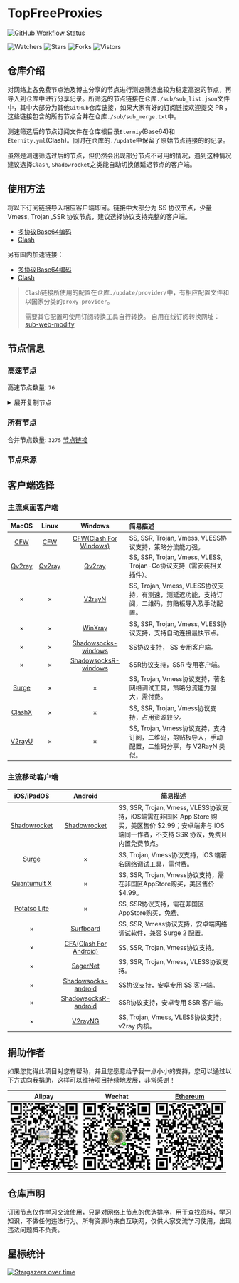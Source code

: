 # TopFreeProxies
[![GitHub Workflow Status](https://img.shields.io/github/workflow/status/alanbobs999/topfreeproxies/sub_merge?label=sub_merge)](https://github.com/alanbobs999/TopFreeProxies/actions/workflows/sub_merge.yml) 

![Watchers](https://img.shields.io/github/watchers/alanbobs999/topfreeproxies) ![Stars](https://img.shields.io/github/stars/alanbobs999/topfreeproxies) ![Forks](https://img.shields.io/github/forks/alanbobs999/topfreeproxies) ![Vistors](https://visitor-badge.laobi.icu/badge?page_id=alanbobs999.topfreeproxies)

## 仓库介绍
对网络上各免费节点池及博主分享的节点进行测速筛选出较为稳定高速的节点，再导入到仓库中进行分享记录。所筛选的节点链接在仓库`./sub/sub_list.json`文件中，其中大部分为其他`GitHub`仓库链接，如果大家有好的订阅链接欢迎提交 PR ，这些链接包含的所有节点合并在仓库`./sub/sub_merge.txt`中。

测速筛选后的节点订阅文件在仓库根目录`Eterniy`(Base64)和`Eternity.yml`(Clash)。同时在仓库的`./update`中保留了原始节点链接的的记录。

虽然是测速筛选过后的节点，但仍然会出现部分节点不可用的情况，遇到这种情况建议选择`Clash`, `Shadowrocket`之类能自动切换低延迟节点的客户端。

## 使用方法
将以下订阅链接导入相应客户端即可。链接中大部分为 SS 协议节点，少量 Vmess, Trojan ,SSR 协议节点，建议选择协议支持完整的客户端。

- [多协议Base64编码](https://raw.githubusercontent.com/alanbobs999/TopFreeProxies/master/Eternity)
- [Clash](https://raw.githubusercontent.com/alanbobs999/TopFreeProxies/master/Eternity.yml)

另有国内加速链接：

- [多协议Base64编码](https://raw.fastgit.org/alanbobs999/TopFreeProxies/master/Eternity)
- [Clash](https://raw.fastgit.org/alanbobs999/TopFreeProxies/master/Eternity.yml)

>`Clash`链接所使用的配置在仓库`./update/provider/`中，有相应配置文件和以国家分类的`proxy-provider`。
>
>需要其它配置可使用订阅转换工具自行转换。
>自用在线订阅转换网址：[sub-web-modify](https://sub.v1.mk/)

## 节点信息
### 高速节点
高速节点数量: `76`
<details>
  <summary>展开复制节点</summary>

    vmess://ewogICJ2IjogMiwKICAicHMiOiAi8J+PgVJFTEFZLTE5OC4xOC4wLjEyLTAwIiwKICAiYWRkIjogImhrLjE5NTM4Mi54eXoiLAogICJwb3J0IjogMTAwMSwKICAiaWQiOiAiMzBkNjAyZmUtZDBjMS00ZGJjLWJlYjYtM2E4YzY1NDYyNzg5IiwKICAiYWlkIjogMCwKICAic2N5IjogImF1dG8iLAogICJuZXQiOiAid3MiLAogICJ0eXBlIjogbnVsbCwKICAiaG9zdCI6ICJoay4xOTUzODIueHl6IiwKICAicGF0aCI6ICIvIiwKICAidGxzIjogZmFsc2UsCiAgInNuaSI6ICIiCn0=
    vmess://ewogICJ2IjogMiwKICAicHMiOiAi8J+PgVJFTEFZLTE5OC4xOC4wLjEzLTAxIiwKICAiYWRkIjogInp6LjE5NTM4Mi54eXoiLAogICJwb3J0IjogMTAwMDUsCiAgImlkIjogIjMwZDYwMmZlLWQwYzEtNGRiYy1iZWI2LTNhOGM2NTQ2Mjc4OSIsCiAgImFpZCI6IDAsCiAgInNjeSI6ICJhdXRvIiwKICAibmV0IjogIndzIiwKICAidHlwZSI6IG51bGwsCiAgImhvc3QiOiAienouMTk1MzgyLnh5eiIsCiAgInBhdGgiOiAiLyIsCiAgInRscyI6IGZhbHNlLAogICJzbmkiOiAiIgp9
    vmess://ewogICJ2IjogMiwKICAicHMiOiAi8J+PgVJFTEFZLTE5OC4xOC4wLjE0LTAyIiwKICAiYWRkIjogImp1eml4anAtMDAxLmRkbnMtb2luay54eXoiLAogICJwb3J0IjogNDAzMjMsCiAgImlkIjogIjRkMGIzYTU3LWE1MmItM2NlZS04MjgxLWQ3MzA5NmFlYzk5MyIsCiAgImFpZCI6IDAsCiAgInNjeSI6ICJhdXRvIiwKICAibmV0IjogIndzIiwKICAidHlwZSI6IG51bGwsCiAgImhvc3QiOiAiJTdCJTIySG9zdCUyMjolMjJqdXppeGpwLTAwMS5kZG5zLW9pbmsueHl6JTIyJTdEIiwKICAicGF0aCI6ICIvano2NjY2NjYiLAogICJ0bHMiOiBmYWxzZSwKICAic25pIjogIiIKfQ==
    vmess://ewogICJ2IjogMiwKICAicHMiOiAi8J+PgVJFTEFZLTE5OC4xOC4wLjEzLTAzIiwKICAiYWRkIjogInp6LjE5NTM4Mi54eXoiLAogICJwb3J0IjogMTAwMDcsCiAgImlkIjogIjMwZDYwMmZlLWQwYzEtNGRiYy1iZWI2LTNhOGM2NTQ2Mjc4OSIsCiAgImFpZCI6IDAsCiAgInNjeSI6ICJhdXRvIiwKICAibmV0IjogIndzIiwKICAidHlwZSI6IG51bGwsCiAgImhvc3QiOiAienouMTk1MzgyLnh5eiIsCiAgInBhdGgiOiAiLyIsCiAgInRscyI6IGZhbHNlLAogICJzbmkiOiAiIgp9
    vmess://ewogICJ2IjogMiwKICAicHMiOiAi8J+PgVJFTEFZLTE5OC4xOC4wLjE1LTA0IiwKICAiYWRkIjogInNnLmF6NjYubWwiLAogICJwb3J0IjogNjEwMDEsCiAgImlkIjogImNiOGFiMjg1LWZhZmMtNDVmNi04N2JjLTk3YTdhMmYyN2Y5ZiIsCiAgImFpZCI6IDAsCiAgInNjeSI6ICJhdXRvIiwKICAibmV0IjogIndzIiwKICAidHlwZSI6IG51bGwsCiAgImhvc3QiOiAiYXdlaWtlamktWW91VHViZS1URyIsCiAgInBhdGgiOiAiLyIsCiAgInRscyI6IGZhbHNlLAogICJzbmkiOiAiIgp9
    vmess://ewogICJ2IjogMiwKICAicHMiOiAi8J+PgVJFTEFZLTE5OC4xOC4wLjEzLTA1IiwKICAiYWRkIjogInp6LjE5NTM4Mi54eXoiLAogICJwb3J0IjogMTAwMDgsCiAgImlkIjogIjMwZDYwMmZlLWQwYzEtNGRiYy1iZWI2LTNhOGM2NTQ2Mjc4OSIsCiAgImFpZCI6IDAsCiAgInNjeSI6ICJhdXRvIiwKICAibmV0IjogIndzIiwKICAidHlwZSI6IG51bGwsCiAgImhvc3QiOiAienouMTk1MzgyLnh5eiIsCiAgInBhdGgiOiAiLyIsCiAgInRscyI6IGZhbHNlLAogICJzbmkiOiAiIgp9
    vmess://ewogICJ2IjogMiwKICAicHMiOiAi8J+PgVJFTEFZLTE5OC4xOC4wLjE2LTA2IiwKICAiYWRkIjogImhrMTQuYmFsYWxhMjAxNi54eXoiLAogICJwb3J0IjogODAsCiAgImlkIjogIjM3MTdmNGEwLTk1NGQtMTFlYy1iYzBjLWQzNDYzNTIzMWQ5OCIsCiAgImFpZCI6IDAsCiAgInNjeSI6ICJhdXRvIiwKICAibmV0IjogIndzIiwKICAidHlwZSI6IG51bGwsCiAgImhvc3QiOiAiaGsxNC5iYWxhbGEyMDE2Lnh5eiIsCiAgInBhdGgiOiAiL2JhbGFsYSIsCiAgInRscyI6IGZhbHNlLAogICJzbmkiOiAiIgp9
    vmess://ewogICJ2IjogMiwKICAicHMiOiAi8J+PgVJFTEFZLTE5OC4xOC4wLjE3LTA3IiwKICAiYWRkIjogImhrMTguYmFsYWxhMjAxNi54eXoiLAogICJwb3J0IjogMTAwODAsCiAgImlkIjogIjM3MTdmNGEwLTk1NGQtMTFlYy1iYzBjLWQzNDYzNTIzMWQ5OCIsCiAgImFpZCI6IDAsCiAgInNjeSI6ICJhdXRvIiwKICAibmV0IjogIndzIiwKICAidHlwZSI6IG51bGwsCiAgImhvc3QiOiAiaGsxOC5iYWxhbGEyMDE2Lnh5eiIsCiAgInBhdGgiOiAiL2hrMTgiLAogICJ0bHMiOiBmYWxzZSwKICAic25pIjogIiIKfQ==
    vmess://ewogICJ2IjogMiwKICAicHMiOiAi8J+HuvCfh7hVUy0xNTQuMTcuMC41Ny0wOCIsCiAgImFkZCI6ICIxNTQuMTcuMC41NyIsCiAgInBvcnQiOiAxMjI5NywKICAiaWQiOiAiOTg0YzNkZGMtNmVhOC00NzZmLWMxYTEtOWEyMmZlY2ZjZGFhIiwKICAiYWlkIjogMCwKICAic2N5IjogImF1dG8iLAogICJuZXQiOiAid3MiLAogICJ0eXBlIjogbnVsbCwKICAiaG9zdCI6ICIxNTQuMTcuMC41NyIsCiAgInBhdGgiOiAiLyIsCiAgInRscyI6IGZhbHNlLAogICJzbmkiOiAiIgp9
    vmess://ewogICJ2IjogMiwKICAicHMiOiAi8J+PgVJFTEFZLTE5OC4xOC4wLjE4LTA5IiwKICAiYWRkIjogInRyYW5zaXQwMS5iYWxhbGEyMDE2Lnh5eiIsCiAgInBvcnQiOiAxMDA4MCwKICAiaWQiOiAiMzcxN2Y0YTAtOTU0ZC0xMWVjLWJjMGMtZDM0NjM1MjMxZDk4IiwKICAiYWlkIjogMCwKICAic2N5IjogImF1dG8iLAogICJuZXQiOiAid3MiLAogICJ0eXBlIjogbnVsbCwKICAiaG9zdCI6ICJ0cmFuc2l0MDEuYmFsYWxhMjAxNi54eXoiLAogICJwYXRoIjogIi9oazE4IiwKICAidGxzIjogZmFsc2UsCiAgInNuaSI6ICIiCn0=
    vmess://ewogICJ2IjogMiwKICAicHMiOiAi8J+HrfCfh7BISy0xMjAuMjMzLjE0Ny4xMTgtMTAiLAogICJhZGQiOiAiMTIwLjIzMy4xNDcuMTE4IiwKICAicG9ydCI6IDUzOTYyLAogICJpZCI6ICJkM2Y0ODYxNC02NmMyLTQxMGUtYTQyZS1jN2UyYWJiOTU0OTYiLAogICJhaWQiOiAwLAogICJzY3kiOiAiYXV0byIsCiAgIm5ldCI6ICJ3cyIsCiAgInR5cGUiOiBudWxsLAogICJob3N0IjogIjEyMC4yMzMuMTQ3LjExOCIsCiAgInBhdGgiOiAiLyIsCiAgInRscyI6IGZhbHNlLAogICJzbmkiOiAiIgp9
    vmess://ewogICJ2IjogMiwKICAicHMiOiAi8J+HuPCfh6xTRy0yMC4yMTIuMjIwLjEwMS0xMSIsCiAgImFkZCI6ICIyMC4yMTIuMjIwLjEwMSIsCiAgInBvcnQiOiA4MDAwLAogICJpZCI6ICJmMDIzZjZlOS00NGMyLTRhZGUtOTJlMS1hMzJlODFhODU1MDAiLAogICJhaWQiOiAwLAogICJzY3kiOiAiYXV0byIsCiAgIm5ldCI6ICJ3cyIsCiAgInR5cGUiOiBudWxsLAogICJob3N0IjogIjIwLjIxMi4yMjAuMTAxIiwKICAicGF0aCI6ICIvIiwKICAidGxzIjogZmFsc2UsCiAgInNuaSI6ICIiCn0=
    vmess://ewogICJ2IjogMiwKICAicHMiOiAi8J+PgVJFTEFZLTE5OC4xOC4wLjE5LTEyIiwKICAiYWRkIjogInN4cXhqLmNuIiwKICAicG9ydCI6IDIxNjQsCiAgImlkIjogImFiYTUwZGQ0LTU0ODQtM2IwNS1iMTRhLTQ2NjFjYWY4NjJkNSIsCiAgImFpZCI6IDQsCiAgInNjeSI6ICJhdXRvIiwKICAibmV0IjogIndzIiwKICAidHlwZSI6IG51bGwsCiAgImhvc3QiOiAic3hxeGouY24iLAogICJwYXRoIjogIi93cyIsCiAgInRscyI6IGZhbHNlLAogICJzbmkiOiAiIgp9
    vmess://ewogICJ2IjogMiwKICAicHMiOiAi8J+PgVJFTEFZLTE5OC4xOC4wLjIwLTEzIiwKICAiYWRkIjogImdkeWQwMS5kZG5zLW9pbmsueHl6IiwKICAicG9ydCI6IDQwMjYzLAogICJpZCI6ICI0ZDBiM2E1Ny1hNTJiLTNjZWUtODI4MS1kNzMwOTZhZWM5OTMiLAogICJhaWQiOiAwLAogICJzY3kiOiAiYXV0byIsCiAgIm5ldCI6ICJ3cyIsCiAgInR5cGUiOiBudWxsLAogICJob3N0IjogImdkeWQwMS5kZG5zLW9pbmsueHl6IiwKICAicGF0aCI6ICIvano2NjY2NjYiLAogICJ0bHMiOiBmYWxzZSwKICAic25pIjogIiIKfQ==
    vmess://ewogICJ2IjogMiwKICAicHMiOiAi8J+PgVJFTEFZLTE5OC4xOC4wLjEzLTE0IiwKICAiYWRkIjogInp6LjE5NTM4Mi54eXoiLAogICJwb3J0IjogMTAwMDMsCiAgImlkIjogIjMwZDYwMmZlLWQwYzEtNGRiYy1iZWI2LTNhOGM2NTQ2Mjc4OSIsCiAgImFpZCI6IDAsCiAgInNjeSI6ICJhdXRvIiwKICAibmV0IjogIndzIiwKICAidHlwZSI6IG51bGwsCiAgImhvc3QiOiAienouMTk1MzgyLnh5eiIsCiAgInBhdGgiOiAiLyIsCiAgInRscyI6IGZhbHNlLAogICJzbmkiOiAiIgp9
    vmess://ewogICJ2IjogMiwKICAicHMiOiAi8J+HuPCfh6xTRy0yMC4yMTIuMjIwLjEwMS0xNSIsCiAgImFkZCI6ICIyMC4yMTIuMjIwLjEwMSIsCiAgInBvcnQiOiA4MDA4LAogICJpZCI6ICJkM2Y0ODYxNC02NmMyLTQxMGUtYTQyZS1jN2UyYWJiOTU0OTYiLAogICJhaWQiOiAwLAogICJzY3kiOiAiYXV0byIsCiAgIm5ldCI6ICJ3cyIsCiAgInR5cGUiOiBudWxsLAogICJob3N0IjogIjIwLjIxMi4yMjAuMTAxIiwKICAicGF0aCI6ICIvIiwKICAidGxzIjogZmFsc2UsCiAgInNuaSI6ICIiCn0=
    vmess://ewogICJ2IjogMiwKICAicHMiOiAi8J+HuvCfh7hVUy0yMDkuOTQuNTYuMTUyLTE2IiwKICAiYWRkIjogIjIwOS45NC41Ni4xNTIiLAogICJwb3J0IjogNDQzLAogICJpZCI6ICIzMDMzZTE1Ny1mZGMzLTQ3YzAtYWUzMi1mYzRmZTY1ZmM2NGQiLAogICJhaWQiOiAwLAogICJzY3kiOiAiYXV0byIsCiAgIm5ldCI6ICJ3cyIsCiAgInR5cGUiOiBudWxsLAogICJob3N0IjogIjIwOS45NC41Ni4xNTIiLAogICJwYXRoIjogIi85YXBRYWJ5ZzlsZSIsCiAgInRscyI6IGZhbHNlLAogICJzbmkiOiAiIgp9
    ss://Y2hhY2hhMjAtaWV0Zi1wb2x5MTMwNTo5YzRjOTRmOC05YzQ2LTQyNmEtOGRhNC0xNjkwMDE4YzcwYzJAZ3oubWlrdXl1bi54eXo6NjAwMDQ=#%F0%9F%8F%81RELAY-198.18.0.21-17
    ss://Y2hhY2hhMjAtaWV0Zi1wb2x5MTMwNTo5YzRjOTRmOC05YzQ2LTQyNmEtOGRhNC0xNjkwMDE4YzcwYzJAZ3oubWlrdXl1bi54eXo6NjAwMTE=#%F0%9F%8F%81RELAY-198.18.0.21-18
    ss://Y2hhY2hhMjAtaWV0Zi1wb2x5MTMwNTo5YzRjOTRmOC05YzQ2LTQyNmEtOGRhNC0xNjkwMDE4YzcwYzJAZ3oubWlrdXl1bi54eXo6NjAwMDM=#%F0%9F%8F%81RELAY-198.18.0.21-19
    ss://Y2hhY2hhMjAtaWV0Zi1wb2x5MTMwNTo5YzRjOTRmOC05YzQ2LTQyNmEtOGRhNC0xNjkwMDE4YzcwYzJAZ3oubWlrdXl1bi54eXo6NjAwMTA=#%F0%9F%8F%81RELAY-198.18.0.21-20
    ss://YWVzLTEyOC1nY206Y2Q3MzlmMzQtYWQzNy00MzNmLTkxMGMtN2VmMmQxYTg4ZjZiQGhrMi5hZWFkLm1sOjEwMQ==#%F0%9F%8F%81RELAY-198.18.0.22-21
    ss://Y2hhY2hhMjAtaWV0Zi1wb2x5MTMwNTo5YzRjOTRmOC05YzQ2LTQyNmEtOGRhNC0xNjkwMDE4YzcwYzJAZ3oubWlrdXl1bi54eXo6NjAwMDg=#%F0%9F%8F%81RELAY-198.18.0.21-22
    ss://YWVzLTEyOC1nY206Y2Q3MzlmMzQtYWQzNy00MzNmLTkxMGMtN2VmMmQxYTg4ZjZiQGhrMy5hZWFkLm1sOjEwMQ==#%F0%9F%8F%81RELAY-198.18.0.23-23
    ss://YWVzLTEyOC1nY206Y2Q3MzlmMzQtYWQzNy00MzNmLTkxMGMtN2VmMmQxYTg4ZjZiQGhrMS5hZWFkLm1sOjEwMQ==#%F0%9F%8F%81RELAY-198.18.0.24-24
    ss://Y2hhY2hhMjAtaWV0Zi1wb2x5MTMwNTo5YzRjOTRmOC05YzQ2LTQyNmEtOGRhNC0xNjkwMDE4YzcwYzJAc2gubWlrdXl1bi54eXo6NjAwMDg=#%F0%9F%8F%81RELAY-198.18.0.25-25
    ss://Y2hhY2hhMjAtaWV0Zi1wb2x5MTMwNTo5YzRjOTRmOC05YzQ2LTQyNmEtOGRhNC0xNjkwMDE4YzcwYzJAZ3oubWlrdXl1bi54eXo6NjAwMDE=#%F0%9F%8F%81RELAY-198.18.0.21-26
    ss://Y2hhY2hhMjAtaWV0Zi1wb2x5MTMwNTo5YzRjOTRmOC05YzQ2LTQyNmEtOGRhNC0xNjkwMDE4YzcwYzJAZ3oubWlrdXl1bi54eXo6NjAwMDI=#%F0%9F%8F%81RELAY-198.18.0.21-27
    ss://Y2hhY2hhMjAtaWV0Zi1wb2x5MTMwNTo5YzRjOTRmOC05YzQ2LTQyNmEtOGRhNC0xNjkwMDE4YzcwYzJAZ3oubWlrdXl1bi54eXo6NjAwMDk=#%F0%9F%8F%81RELAY-198.18.0.21-28
    ss://YWVzLTI1Ni1nY206a0RXdlhZWm9UQmNHa0M0QDYyLjIxMC4xNDAuMTYzOjg4ODE=#%F0%9F%87%A6%F0%9F%87%B6FR-62.210.140.163-29
    ss://YWVzLTI1Ni1nY206UENubkg2U1FTbmZvUzI3QDE5OC41Ny4yNy4xOTE6ODA5MQ==#%F0%9F%87%A8%F0%9F%87%A6CA-198.57.27.191-30
    ss://YWVzLTI1Ni1nY206cEtFVzhKUEJ5VFZUTHRNQDE5OC41Ny4yNy4xOTE6NDQz#%F0%9F%87%A8%F0%9F%87%A6CA-198.57.27.191-31
    ss://YWVzLTI1Ni1nY206S2l4THZLendqZWtHMDBybUAxOTguNTcuMjcuMTkxOjU1MDA=#%F0%9F%87%A8%F0%9F%87%A6CA-198.57.27.191-32
    ss://YWVzLTI1Ni1nY206ZzVNZUQ2RnQzQ1dsSklkQDE5OC41Ny4yNy4xOTE6NTAwMw==#%F0%9F%87%A8%F0%9F%87%A6CA-198.57.27.191-33
    ss://YWVzLTI1Ni1nY206VEV6amZBWXEySWp0dW9TQDE5OC41Ny4yNy4xOTE6NjY5Nw==#%F0%9F%87%A8%F0%9F%87%A6CA-198.57.27.191-34
    ss://YWVzLTI1Ni1nY206ZmFCQW9ENTRrODdVSkc3QDE5OC41Ny4yNy4xOTE6MjM3NQ==#%F0%9F%87%A8%F0%9F%87%A6CA-198.57.27.191-35
    ss://YWVzLTI1Ni1nY206ZmFCQW9ENTRrODdVSkc3QDE5OC41Ny4yNy4xOTE6MjM3Ng==#%F0%9F%87%A8%F0%9F%87%A6CA-198.57.27.191-36
    ss://YWVzLTI1Ni1nY206WTZSOXBBdHZ4eHptR0NAMTk4LjU3LjI3LjE5MTozMzg5#%F0%9F%87%A8%F0%9F%87%A6CA-198.57.27.191-37
    ss://YWVzLTI1Ni1nY206S2l4THZLendqZWtHMDBybUAxOTguNTcuMjcuMTkxOjgwODA=#%F0%9F%87%A8%F0%9F%87%A6CA-198.57.27.191-38
    ss://YWVzLTI1Ni1nY206ZTRGQ1dyZ3BramkzUVlAMTk4LjU3LjI3LjE5MTo5MTAx#%F0%9F%87%A8%F0%9F%87%A6CA-198.57.27.191-39
    ss://YWVzLTI1Ni1nY206WTZSOXBBdHZ4eHptR0NAMTkyLjQ2LjIwOS4xNDY6MzMwNg==#%F0%9F%87%AE%F0%9F%87%B3IN-192.46.209.146-40
    ss://YWVzLTI1Ni1nY206WEtGS2wyclVMaklwNzRAMTk4LjU3LjI3LjE5MTo4MDA5#%F0%9F%87%A8%F0%9F%87%A6CA-198.57.27.191-41
    ss://cmM0LW1kNTpwYXNzaW5mbzEyM0AxMTcuMjguMjQzLjE2NTo4MDUw#%F0%9F%87%AD%F0%9F%87%B0HK-117.28.243.165-42
    ss://YWVzLTI1Ni1nY206UmV4bkJnVTdFVjVBRHhHQDE5OC41Ny4yNy4xOTE6NzAwMg==#%F0%9F%87%A8%F0%9F%87%A6CA-198.57.27.191-43
    ss://cmM0LW1kNTpwYXNzaW5mbzEyM0AxMTcuMjguMjQzLjE3Mzo0MTcz#%F0%9F%87%AD%F0%9F%87%B0HK-117.28.243.173-44
    ss://YWVzLTI1Ni1nY206a0RXdlhZWm9UQmNHa0M0QDE5OC41Ny4yNy4xOTE6ODg4Mg==#%F0%9F%87%A8%F0%9F%87%A6CA-198.57.27.191-45
    ss://YWVzLTI1Ni1nY206ekROVmVkUkZQUWV4Rzl2QDEzNC4xOTUuMTk2LjY4OjYzNzk=#%F0%9F%87%A8%F0%9F%87%A6CA-134.195.196.68-46
    ss://YWVzLTI1Ni1nY206UENubkg2U1FTbmZvUzI3QDEzNC4xOTUuMTk2LjY4OjgwOTA=#%F0%9F%87%A8%F0%9F%87%A6CA-134.195.196.68-47
    ss://YWVzLTI1Ni1nY206WTZSOXBBdHZ4eHptR0NAMTM0LjE5NS4xOTYuNjg6NTYwMQ==#%F0%9F%87%A8%F0%9F%87%A6CA-134.195.196.68-48
    trojan://X9x2vdvYfJZnktyKf5@os2-3.nrojat.com:443?allowInsecure=1#%F0%9F%8F%81RELAY-198.18.0.26-49
    trojan://9zB9WZg2xaJz8pgcR2@os2-1.nrojat.com:443?allowInsecure=1#%F0%9F%8F%81RELAY-198.18.0.27-50
    trojan://X9x2vdvYfJZnktyKf5@os2-4.nrojat.com:443?allowInsecure=1#%F0%9F%8F%81RELAY-198.18.0.28-51
    trojan://9zB9WZg2xaJz8pgcR2@ty1-4.nrojat.com:443?allowInsecure=1#%F0%9F%8F%81RELAY-198.18.0.29-52
    trojan://XSNghEekEu9cSQJk27@os2-2.nrojat.com:443?allowInsecure=1#%F0%9F%8F%81RELAY-198.18.0.30-53
    trojan://RQPyF7mSHx9Bq8kQbF@os1-1.nrojat.com:443?allowInsecure=1#%F0%9F%8F%81RELAY-198.18.0.31-54
    trojan://XSNghEekEu9cSQJk27@ty1-2.nigirocloud.com:443?allowInsecure=1#%F0%9F%8F%81RELAY-198.18.0.32-55
    trojan://RQPyF7mSHx9Bq8kQbF@os2-5.nrojat.com:443?allowInsecure=1#%F0%9F%8F%81RELAY-198.18.0.33-56
    trojan://ca911d30af65ef1b@120.232.192.119:3389?allowInsecure=1#%F0%9F%87%AD%F0%9F%87%B0HK-120.232.192.119-57
    trojan://86231db5-96d0-4271-9977-cae3a0cba614@jgwdj2.gaox.ml:443?allowInsecure=1#%F0%9F%8F%81RELAY-198.18.0.34-58
    trojan://XSNghEekEu9cSQJk27@os2-8.nrojat.com:443?allowInsecure=1#%F0%9F%8F%81RELAY-198.18.0.35-59
    trojan://8vvY3btYPApRtf88QR@os1-5.nrojat.com:443?allowInsecure=1#%F0%9F%8F%81RELAY-198.18.0.36-60
    trojan://f9405c66-97a3-4ec4-8666-ec5f301d4d7c@cdn013.youxi.gay:443?allowInsecure=1#%F0%9F%8F%81RELAY-198.18.0.37-61
    trojan://f9405c66-97a3-4ec4-8666-ec5f301d4d7c@cdn018.youxi.gay:443?allowInsecure=1#%F0%9F%8F%81RELAY-198.18.0.38-62
    trojan://X9x2vdvYfJZnktyKf5@de1-2.nrojat.com:443?allowInsecure=1#%F0%9F%8F%81RELAY-198.18.0.39-63
    trojan://f9405c66-97a3-4ec4-8666-ec5f301d4d7c@cdn017.youxi.gay:443?allowInsecure=1#%F0%9F%8F%81RELAY-198.18.0.40-64
    trojan://8vvY3btYPApRtf88QR@uk1-2.nrojat.com:443?allowInsecure=1#%F0%9F%8F%81RELAY-198.18.0.41-65
    trojan://XSNghEekEu9cSQJk27@uk1-1.nrojat.com:443?allowInsecure=1#%F0%9F%8F%81RELAY-198.18.0.42-66
    trojan://9zB9WZg2xaJz8pgcR2@de1-4.nrojat.com:443?allowInsecure=1#%F0%9F%8F%81RELAY-198.18.0.43-67
    trojan://RQPyF7mSHx9Bq8kQbF@ee1-2.nrojat.com:443?allowInsecure=1#%F0%9F%8F%81RELAY-198.18.0.44-68
    trojan://3r90JDGBYA@185.148.14.58:53514?allowInsecure=1#%F0%9F%87%BA%F0%9F%87%B8US-185.148.14.58-69
    trojan://RQPyF7mSHx9Bq8kQbF@ee1-1.nrojat.com:443?allowInsecure=1#%F0%9F%8F%81RELAY-198.18.0.45-70
    trojan://f9405c66-97a3-4ec4-8666-ec5f301d4d7c@iptv003.youxi.gay:443?allowInsecure=1#%F0%9F%8F%81RELAY-198.18.0.46-71
    trojan://f9405c66-97a3-4ec4-8666-ec5f301d4d7c@iptv004.youxi.gay:443?allowInsecure=1#%F0%9F%8F%81RELAY-198.18.0.47-72
    trojan://888888@rn.uuuuuu.eu:443?allowInsecure=1#%F0%9F%8F%81RELAY-198.18.0.48-73
    trojan://8vvY3btYPApRtf88QR@ee1-3.nrojat.com:443?allowInsecure=1#%F0%9F%8F%81RELAY-198.18.0.49-74
    trojan://XSNghEekEu9cSQJk27@au1-4.nrojat.com:443?allowInsecure=1#%F0%9F%8F%81RELAY-198.18.0.50-75
    

</details>

### 所有节点
合并节点数量: `3275`
[节点链接](https://raw.githubusercontent.com/alanbobs999/TopFreeProxies/master/sub/sub_merge.txt)

### 节点来源

## 客户端选择
### 主流桌面客户端
|                            MacOS                             |                            Linux                             |                           Windows                            | 简易描述                                           |
| :----------------------------------------------------------: | :----------------------------------------------------------: | :----------------------------------------------------------: | :------------------------------------------------- |
| [CFW](https://github.com/Fndroid/clash_for_windows_pkg/releases) | [CFW](https://github.com/Fndroid/clash_for_windows_pkg/releases) | [CFW(Clash For Windows)](https://github.com/Fndroid/clash_for_windows_pkg/releases) | SS, SSR, Trojan, Vmess, VLESS协议支持，策略分流能力强。            |
|     [Qv2ray](https://github.com/Qv2ray/Qv2ray/releases)      |     [Qv2ray](https://github.com/Qv2ray/Qv2ray/releases)      |     [Qv2ray](https://github.com/Qv2ray/Qv2ray/releases)      | SS, SSR, Trojan, Vmess, VLESS, Trojan-Go协议支持（需安装相关插件）。 |
|                              ×                               |                              ×                               |      [V2rayN](https://github.com/2dust/v2rayN/releases)      | SS, Trojan, Vmess, VLESS协议支持，有测速，测延迟功能，支持订阅，二维码，剪贴板导入及手动配置。                 |
|                              ×                               |                              ×                               |    [WinXray](https://github.com/TheMRLL/winxray/releases)    | SS, SSR, Trojan, Vmess, VLESS协议支持，支持自动连接最快节点。            |
|                              ×                               |                              ×                               | [Shadowsocks-windows](https://github.com/shadowsocks/shadowsocks-windows/releases) | SS协议支持， SS 专用客户端。                                       |
|                              ×                               |                              ×                               | [ShadowsocksR-windows](https://github.com/HMBSbige/ShadowsocksR-Windows/releases) | SSR协议支持，SSR 专用客户端。                                      |
|                [Surge](https://nssurge.com/)                 |                              ×                               |                              ×                               | SS, Trojan, Vmess协议支持，著名网络调试工具，策略分流能力强大，需付费。                        |
|   [ClashX](https://github.com/yichengchen/clashX/releases)   |                              ×                               |                              ×                               | SS, SSR, Trojan, Vmess协议支持，占用资源较少。                   |
|      [V2rayU](https://github.com/yanue/V2rayU/releases)      |                              ×                               |                              ×                               | SS, Trojan, Vmess协议支持，支持订阅，二维码，剪贴板导入，手动配置，二维码分享，与 V2RayN 类似。                        |

### 主流移动客户端
|                          iOS/iPadOS                          |                           Android                            | 简易描述                                                     |
| :----------------------------------------------------------: | :----------------------------------------------------------: | ------------------------------------------------------------ |
| [Shadowrocket](https://apps.apple.com/us/app/shadowrocket/id932747118) | [Shadowrocket](https://play.google.com/store/apps/details?id=com.v2cross.proxy) | SS, SSR, Trojan, Vmess, VLESS协议支持，iOS端需在非国区 App Store 购买，美区售价 $2.99；安卓端非与 iOS 端同一作者，不支持 SSR 协议，免费且内置免费节点。 |
|                [Surge](https://nssurge.com/)                 |                              ×                               | SS, Trojan, Vmess协议支持，iOS 端著名网络调试工具，需付费。                                  |
| [Quantumult X](https://apps.apple.com/us/app/quantumult-x/id1443988620) |                              ×                               | SS, SSR, Trojan, Vmess协议支持，需在非国区AppStore购买，美区售价$4.99。 |
| [Potatso Lite](https://apps.apple.com/us/app/potatso-lite/id1239860606) |                              ×                               | SS, SSR协议支持，需在非国区AppStore购买，免费。              |
|                              ×                               | [Surfboard](https://play.google.com/store/apps/details?id=com.getsurfboard) | SS, SSR, Vmess协议支持，安卓端网络调试软件，兼容 Surge 2 配置。 |
|                              ×                               | [CFA(Clash For Android)](https://github.com/Kr328/ClashForAndroid/releases) | SS, SSR, Trojan, Vmess协议支持。                             |
|                              ×                               |  [SagerNet](https://github.com/SagerNet/SagerNet/releases)   | SS, SSR, Trojan, Vmess, VLESS协议支持。                      |
|                              ×                               | [Shadowsocks-android](https://github.com/shadowsocks/shadowsocks-android/releases) | SS协议支持，安卓专用 SS 客户端。                                                 |
|                              ×                               | [ShadowsocksR-android](https://github.com/HMBSbige/ShadowsocksR-Android/releases) | SSR协议支持，安卓专用 SSR 客户端。                                                |
|                              ×                               |     [V2rayNG](https://github.com/2dust/v2rayNG/releases)     | SS, Trojan, Vmess, VLESS协议支持，v2ray 内核。                           |

## 捐助作者
如果您觉得此项目对您有帮助，并且您愿意给予我一点小小的支持，您可以通过以下方式向我捐助，这样可以维持项目持续地发展，非常感谢！

| Alipay | Wechat | [Ethereum](https://etherscan.io/address/0xa7736a92aca8325c1f57664ee9453d465343eabe) |
| :------: | :------: | :------: | 
| <img width="150" src="./utils/donate/alipay.png"> | <img width="150" src="./utils/donate/wechat.png"> | <img width="150" src="./utils/donate/ethereum.png"> | 

## 仓库声明
订阅节点仅作学习交流使用，只是对网络上节点的优选排序，用于查找资料，学习知识，不做任何违法行为。所有资源均来自互联网，仅供大家交流学习使用，出现违法问题概不负责。

## 星标统计
[![Stargazers over time](https://starchart.cc/alanbobs999/TopFreeProxies.svg)](https://starchart.cc/alanbobs999/TopFreeProxies)
